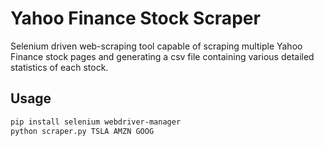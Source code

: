 # Yahoo Finance Stock Scraper
Selenium driven web-scraping tool capable of scraping multiple Yahoo Finance stock pages and generating a csv file containing various detailed statistics of each stock.

## Usage
```bash
pip install selenium webdriver-manager
python scraper.py TSLA AMZN GOOG
```
